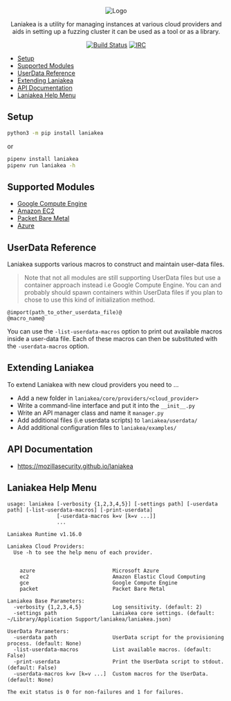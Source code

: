 <p align="center">
  <img src="https://github.com/posidron/posidron.github.io/raw/master/static/images/laniakea.png" alt="Logo" />
</p>

<p align="center">
Laniakea is a utility for managing instances at various cloud providers and aids in setting up a fuzzing cluster it can be used as a tool or as a library.
</p>

<p align="center">
<a href="https://travis-ci.org/MozillaSecurity/laniakea"><img src="https://api.travis-ci.org/MozillaSecurity/laniakea.svg?branch=master" alt="Build Status"></a>
<a href="https://www.irccloud.com/invite?channel=%23fuzzing&amp;hostname=irc.mozilla.org&amp;port=6697&amp;ssl=1"><img src="https://img.shields.io/badge/IRC-%23fuzzing-1e72ff.svg?style=flat" alt="IRC"></a>
</p>

- [Setup](#setup)
- [Supported Modules](#supported-modules)
- [UserData Reference](#userdata-reference)
- [Extending Laniakea](#extending-laniakea)
- [API Documentation](#api-documentation)
- [Laniakea Help Menu](#laniakea-help-menu)

## Setup

```bash
python3 -m pip install laniakea
```

or

```bash
pipenv install laniakea
pipenv run laniakea -h
```

## Supported Modules

- [Google Compute Engine](https://github.com/MozillaSecurity/laniakea/wiki/Google-Compute-Engine)
- [Amazon EC2](https://github.com/MozillaSecurity/laniakea/wiki/Amazon-EC2)
- [Packet Bare Metal](https://github.com/MozillaSecurity/laniakea/wiki/Packet-Bare-Metal)
- [Azure](https://github.com/MozillaSecurity/laniakea/wiki/Microsoft-Azure)

## UserData Reference

Laniakea supports various macros to construct and maintain user-data files.

> Note that not all modules are still supporting UserData files but use a container approach instead i.e Google Compute Engine. You can and probably should spawn containers within UserData files if you plan to chose to use this kind of initialization method.

```
@import(path_to_other_userdata_file)@
@macro_name@
```

You can use the `-list-userdata-macros` option to print out available macros inside a user-data file. Each of these macros can then be substituted with the `-userdata-macros` option.

## Extending Laniakea

To extend Laniakea with new cloud providers you need to ...

- Add a new folder in `laniakea/core/providers/<cloud_provider>`
- Write a command-line interface and put it into the `__init__.py`
- Write an API manager class and name it `manager.py`
- Add additional files (i.e userdata scripts) to `laniakea/userdata/`
- Add additional configuration files to `laniakea/examples/`

## API Documentation

- https://mozillasecurity.github.io/laniakea

## Laniakea Help Menu

```
usage: laniakea [-verbosity {1,2,3,4,5}] [-settings path] [-userdata path] [-list-userdata-macros] [-print-userdata]
                [-userdata-macros k=v [k=v ...]]
                ...

Laniakea Runtime v1.16.0

Laniakea Cloud Providers:
  Use -h to see the help menu of each provider.


    azure                         Microsoft Azure
    ec2                           Amazon Elastic Cloud Computing
    gce                           Google Compute Engine
    packet                        Packet Bare Metal

Laniakea Base Parameters:
  -verbosity {1,2,3,4,5}          Log sensitivity. (default: 2)
  -settings path                  Laniakea core settings. (default: ~/Library/Application Support/laniakea/laniakea.json)

UserData Parameters:
  -userdata path                  UserData script for the provisioning process. (default: None)
  -list-userdata-macros           List available macros. (default: False)
  -print-userdata                 Print the UserData script to stdout. (default: False)
  -userdata-macros k=v [k=v ...]  Custom macros for the UserData. (default: None)

The exit status is 0 for non-failures and 1 for failures.
```
